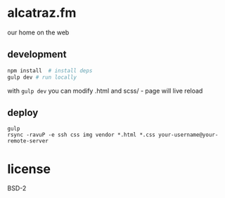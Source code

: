 # alcatraz.fm

our home on the web

## development

```sh
npm install  # install deps
gulp dev # run locally
```

with `gulp dev` you can modify .html and scss/ - page will live reload


## deploy

```
gulp
rsync -ravuP -e ssh css img vendor *.html *.css your-username@your-remote-server
```

# license

BSD-2
